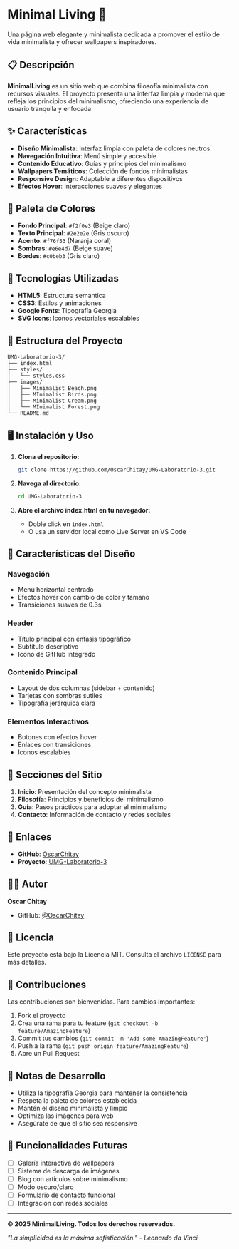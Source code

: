 # Minimal Living 🌿

Una página web elegante y minimalista dedicada a promover el estilo de vida minimalista y ofrecer wallpapers inspiradores.

## 📋 Descripción

**MinimalLiving** es un sitio web que combina filosofía minimalista con recursos visuales. El proyecto presenta una interfaz limpia y moderna que refleja los principios del minimalismo, ofreciendo una experiencia de usuario tranquila y enfocada.

## ✨ Características

- **Diseño Minimalista**: Interfaz limpia con paleta de colores neutros
- **Navegación Intuitiva**: Menú simple y accesible
- **Contenido Educativo**: Guías y principios del minimalismo
- **Wallpapers Temáticos**: Colección de fondos minimalistas
- **Responsive Design**: Adaptable a diferentes dispositivos
- **Efectos Hover**: Interacciones suaves y elegantes

## 🎨 Paleta de Colores

- **Fondo Principal**: `#f2f0e3` (Beige claro)
- **Texto Principal**: `#2e2e2e` (Gris oscuro)
- **Acento**: `#f76f53` (Naranja coral)
- **Sombras**: `#e6e4d7` (Beige suave)
- **Bordes**: `#c0beb3` (Gris claro)

## 🚀 Tecnologías Utilizadas

- **HTML5**: Estructura semántica
- **CSS3**: Estilos y animaciones
- **Google Fonts**: Tipografía Georgia
- **SVG Icons**: Iconos vectoriales escalables

## 📁 Estructura del Proyecto

```
UMG-Laboratorio-3/
├── index.html
├── styles/
│   └── styles.css
├── images/
│   ├── Minimalist Beach.png
│   ├── MInimalist Birds.png
│   ├── Minimalist Cream.png
│   └── MInimalist Forest.png
└── README.md
```

## 🖥️ Instalación y Uso

1. **Clona el repositorio:**
   ```bash
   git clone https://github.com/OscarChitay/UMG-Laboratorio-3.git
   ```

2. **Navega al directorio:**
   ```bash
   cd UMG-Laboratorio-3
   ```

3. **Abre el archivo index.html en tu navegador:**
   - Doble click en `index.html`
   - O usa un servidor local como Live Server en VS Code

## 📱 Características del Diseño

### Navegación
- Menú horizontal centrado
- Efectos hover con cambio de color y tamaño
- Transiciones suaves de 0.3s

### Header
- Título principal con énfasis tipográfico
- Subtítulo descriptivo
- Icono de GitHub integrado

### Contenido Principal
- Layout de dos columnas (sidebar + contenido)
- Tarjetas con sombras sutiles
- Tipografía jerárquica clara

### Elementos Interactivos
- Botones con efectos hover
- Enlaces con transiciones
- Iconos escalables

## 🎯 Secciones del Sitio

1. **Inicio**: Presentación del concepto minimalista
2. **Filosofía**: Principios y beneficios del minimalismo
3. **Guía**: Pasos prácticos para adoptar el minimalismo
4. **Contacto**: Información de contacto y redes sociales

## 🔗 Enlaces

- **GitHub**: [OscarChitay](https://github.com/OscarChitay)
- **Proyecto**: [UMG-Laboratorio-3](https://github.com/OscarChitay/UMG-Laboratorio-3)

## 👨‍💻 Autor

**Oscar Chitay**
- GitHub: [@OscarChitay](https://github.com/OscarChitay)

## 📄 Licencia

Este proyecto está bajo la Licencia MIT. Consulta el archivo `LICENSE` para más detalles.

## 🤝 Contribuciones

Las contribuciones son bienvenidas. Para cambios importantes:

1. Fork el proyecto
2. Crea una rama para tu feature (`git checkout -b feature/AmazingFeature`)
3. Commit tus cambios (`git commit -m 'Add some AmazingFeature'`)
4. Push a la rama (`git push origin feature/AmazingFeature`)
5. Abre un Pull Request

## 📝 Notas de Desarrollo

- Utiliza la tipografía Georgia para mantener la consistencia
- Respeta la paleta de colores establecida
- Mantén el diseño minimalista y limpio
- Optimiza las imágenes para web
- Asegúrate de que el sitio sea responsive

## 🔮 Funcionalidades Futuras

- [ ] Galería interactiva de wallpapers
- [ ] Sistema de descarga de imágenes
- [ ] Blog con artículos sobre minimalismo
- [ ] Modo oscuro/claro
- [ ] Formulario de contacto funcional
- [ ] Integración con redes sociales

---

**© 2025 MinimalLiving. Todos los derechos reservados.**

*"La simplicidad es la máxima sofisticación." - Leonardo da Vinci*
